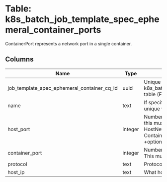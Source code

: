 
# Table: k8s_batch_job_template_spec_ephemeral_container_ports
ContainerPort represents a network port in a single container.
## Columns
| Name        | Type           | Description  |
| ------------- | ------------- | -----  |
|job_template_spec_ephemeral_container_cq_id|uuid|Unique CloudQuery ID of k8s_batch_job_template_spec_ephemeral_containers table (FK)|
|name|text|If specified, this must be an IANA_SVC_NAME and unique within the pod|
|host_port|integer|Number of port to expose on the host. If specified, this must be a valid port number, 0 < x < 65536. If HostNetwork is specified, this must match ContainerPort. Most containers do not need this. +optional|
|container_port|integer|Number of port to expose on the pod's IP address. This must be a valid port number, 0 < x < 65536.|
|protocol|text|Protocol for port|
|host_ip|text|What host IP to bind the external port to. +optional|

